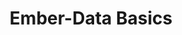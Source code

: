 ---
layout: workshop
title: Ember-Data Basics
permalink: "/trainings/2016-12-17-ember-data-basics"
category: Front End Development
description: |-
  Harness the power of the official persistence library of the Ember.js framework.


  We'll cover all of the basics you need to know in order to make ember-data the best part of working with your back end, diving deep into adapters, serializers and the store.
image: "/images/trainings/2016-12-17-ember-data-basics.png"
stages:
- title: JSON-API
  description: "[JSON-API](http://jsonapi.org/) is a spec for JSON contracts between
    APIs and their clients. Because ember-data uses JSON-API by default, and as a
    guide for its internal data structures, it's useful to be familiar with it when
    working with ember-data.\n\n> If you’ve ever argued with your team about the way
    your JSON responses should be formatted, JSON API can be your anti-bikeshedding
    tool.\n\n> By following shared conventions, you can increase productivity, take
    advantage of generalized tooling, and focus on what matters: your application.\n\n>
    Clients built around JSON API are able to take advantage of its features around
    efficiently caching responses, sometimes eliminating network requests entirely.\n\n "
  duration: 60
  agenda_items:
  - title: Basic Objects, Errors and Metadata
    description: We'll work through some examples of how basic objects are defined,
      according to the JSON-API standard.
    item_type: lecture
    start_time: '9:00'
    duration: 30
  - title: Relationships & Compound Documents
    description: |-
      In JSON-API, we can define relationships in multiple ways:
      * Including related records directly in the JSON
      * Providing explicit references for each related record (i.e., a **type and id**)
      * Providing a URL for retrieving related records at a later time

      We'll look at examples for each, and discuss use of the `include` queryParam for requesting inclusion of related records.
    item_type: lecture
    start_time: '9:30'
    duration: 30
- title: Building Requests
  description: Ember-data adapters are responsible for building URLs, and making other
    customizations to outgoing requests. We'll begin by establishing the URL & JSON
    contracts that ember-data has turnkey adapters for, and then explore a wide range
    of customization hooks that you can use to make ember-data work with **your API**.
  duration: 210
  agenda_items:
  - title: Built-in Adapters
    description: |-
      Ember-data ships with three types of adapters:
      * `DS.Adapter`
      * `DS.RESTAdapter`
      * `DS.JSONAPIAdapter`
      and optionally, by way of an [officially-supported addon](https://github.com/ember-data/active-model-adapter)
      * `DS.ActiveModelAdapter`

      We'll look at the kinds of APIs these types of adapters are designed to work with, and the types of functionality they each provide.
    item_type: lecture
    start_time: '10:00'
    duration: 45
  - title: Request Types & Customizing URL Building
    description: |-
      We often need to customize the way URLs are built for creating, updating, deleting or retrieving resources. We'll study **ember-data's 10 request types**, each of which comes with its own url-building customization hook. We'll examine several examples in detail:

      * Building URLs for hierarchical resources
      * Using the ember-data **snapshot API**
      * Moving queryParams to path params

      Finally, we'll look at the caching ramifications of different types of requests, and provide some battle-tested patterns for adapter customization.
    item_type: lecture
    start_time: '10:45'
    duration: 45
  - title: 'Exercise: Building Adapters for Awful APIs'
    description: I've got four apps that will work properly only when the ember-data
      adapter layer is sufficiently customized. Separate into four teams, and each
      team will fix one app using the adapter strategies we've outlined this morning.
      Each group will present their solution(s) to the rest of the group when complete.
    item_type: exercise
    start_time: '11:30'
    duration: 60
  - title: Lunch
    description: Break for Lunch
    item_type: break
    start_time: '12:30'
    duration: 60
- title: Massaging JSON
  description: |-
    Ember-data serializers are the tool for transforming your API's representation of data into what your ember app expects. We'll examine several common use cases for massaging JSON, including:
    * changing the names of properties
    * normalizing property key format
    * synthesizing client-side IDs
  duration: 150
  agenda_items:
  - title: Built-In Serializers
    description: |-
      Ember-data ships with the following types of serializers:
      * `DS.Serializer`
      * `DS.RESTSerializer`
      * `DS.JSONSerializer`
      * `DS.JSONAPISerializer`

      and optionally, by way of an [officially-supported addon](https://github.com/ember-data/active-model-adapter)
      * `DS.ActiveModelSerializer`

      We'll study each of these, and explore the kinds of JSON they're designed to work with.
    item_type: lecture
    start_time: '13:30'
    duration: 45
  - title: Functional JSON Massaging
    description: We rarely have the luxury of working with ideal JSON contracts, and
      often need to write code to transform between our API's representation of a
      record, to our web client's representation. When done haphazardly, this part
      of your app can become a brittle web of spaghetti code. I'll provide some suggestions
      for using easily-testable and re-usable pure functions and JavaScript's built-in
      higher order functions to massage your JSON, leaving it as a well-organized
      and easy-to-understand pipeline of function calls.
    item_type: lecture
    start_time: '14:15'
    duration: 45
  - title: 'Exercise: Building Serializers for Awful JSON'
    description: I've added some new features to the apps we wrote adapters for, earlier
      today. The JSON for these new records doesn't align well with what ember-data
      expects to see by default. Split up into teams, and work together to massage
      this JSON until all tests pass. Each group will present their solution to the
      rest of the workshop.
    item_type: exercise
    start_time: '15:00'
    duration: 60
- title: The Store
  description: 'Ember-data''s store is the main API surface that developers interact
    with, in order to initiate requests for data. '
  duration: 60
  agenda_items:
  - title: Peek, Fetch or Find
    description: We'll explore these three ways of retrieving data from the ember-data's
      store, providing practical real-world use cases for each.
    item_type: lecture
    start_time: '16:00'
    duration: 30
  - title: Fastboot's Shoebox
    description: Ember Fastboot, the framework's server-side rendering technology,
      comes with a feature called the shoebox store whereby JSON data can be embedded
      in the server-rendered HTML, and immediately injected into the client-side ember-data
      store upon app boot. We'll study low-level use of the shoebox directly, and
      then introduce an addon that automates shoebox/ember-data integration.
    item_type: lecture
    start_time: '16:30'
    duration: 30
  - title: 'Exercise: Harness the Power of Caching'
    description: I have an app that requires use of a really slow API, so any use
      of clever caching will dramatically improve the end user's experience. By employing
      the fastboot store, and ember-data's client-side caching strategies, reduce
      the *time to first [meaningful] interaction* as much as possible.
    item_type: exercise
    start_time: '17:00'
    duration: 30
- title: Custom Transforms
  description: By specifying custom ember-data transforms, we can define new types
    of attributes on our model. We'll build our own "color", "array" and "object"
    custom ember-data transforms.
  duration: 90
  agenda_items:
  - title: Transforms vs. Other Options
    description: Ember-data transforms allow us to define other types of model attributes.
      We'll look at the practical differences between using transforms, compared to
      computed properties or serializer logic. Then, we'll finish by defining the
      parts needed for a complete ember-data transform, and go through a non-trivial
      example together.
    item_type: lecture
    start_time: '17:30'
    duration: 30
  - title: 'Exercise: Three Transforms'
    description: "Build three transforms so that you can access some interesting API
      data on our large example app:\n\n* RGB color\n* Array\n* Object\n \nWith reasonable
      unit tests for at least one of the three. Ensure that you handle important edge
      cases (like null value) appropriately."
    item_type: exercise
    start_time: '18:00'
    duration: 60
---